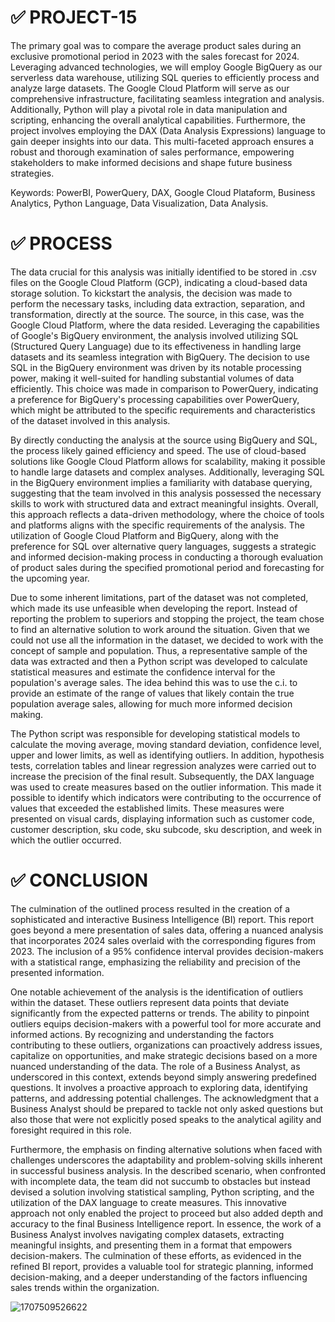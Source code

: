 # ✅ PROJECT-15

The primary goal was to compare the average product sales during an exclusive promotional period in 2023 with the sales forecast for 2024. Leveraging advanced technologies, we will employ Google BigQuery as our serverless data warehouse, utilizing SQL queries to efficiently process and analyze large datasets. The Google Cloud Platform will serve as our comprehensive infrastructure, facilitating seamless integration and analysis. Additionally, Python will play a pivotal role in data manipulation and scripting, enhancing the overall analytical capabilities. Furthermore, the project involves employing the DAX (Data Analysis Expressions) language to gain deeper insights into our data. This multi-faceted approach ensures a robust and thorough examination of sales performance, empowering stakeholders to make informed decisions and shape future business strategies.

Keywords: PowerBI, PowerQuery, DAX, Google Cloud Plataform, Business Analytics, Python Language, Data Visualization, Data Analysis.

# ✅ PROCESS

The data crucial for this analysis was initially identified to be stored in .csv files on the Google Cloud Platform (GCP), indicating a cloud-based data storage solution. To kickstart the analysis, the decision was made to perform the necessary tasks, including data extraction, separation, and transformation, directly at the source. The source, in this case, was the Google Cloud Platform, where the data resided. Leveraging the capabilities of Google's BigQuery environment, the analysis involved utilizing SQL (Structured Query Language) due to its effectiveness in handling large datasets and its seamless integration with BigQuery. The decision to use SQL in the BigQuery environment was driven by its notable processing power, making it well-suited for handling substantial volumes of data efficiently. This choice was made in comparison to PowerQuery, indicating a preference for BigQuery's processing capabilities over PowerQuery, which might be attributed to the specific requirements and characteristics of the dataset involved in this analysis.

By directly conducting the analysis at the source using BigQuery and SQL, the process likely gained efficiency and speed. The use of cloud-based solutions like Google Cloud Platform allows for scalability, making it possible to handle large datasets and complex analyses. Additionally, leveraging SQL in the BigQuery environment implies a familiarity with database querying, suggesting that the team involved in this analysis possessed the necessary skills to work with structured data and extract meaningful insights. Overall, this approach reflects a data-driven methodology, where the choice of tools and platforms aligns with the specific requirements of the analysis. The utilization of Google Cloud Platform and BigQuery, along with the preference for SQL over alternative query languages, suggests a strategic and informed decision-making process in conducting a thorough evaluation of product sales during the specified promotional period and forecasting for the upcoming year.

Due to some inherent limitations, part of the dataset was not completed, which made its use unfeasible when developing the report. Instead of reporting the problem to superiors and stopping the project, the team chose to find an alternative solution to work around the situation. Given that we could not use all the information in the dataset, we decided to work with the concept of sample and population. Thus, a representative sample of the data was extracted and then a Python script was developed to calculate statistical measures and estimate the confidence interval for the population's average sales. The idea behind this was to use the c.i. to provide an estimate of the range of values that likely contain the true population average sales, allowing for much more informed decision making.

The Python script was responsible for developing statistical models to calculate the moving average, moving standard deviation, confidence level, upper and lower limits, as well as identifying outliers. In addition, hypothesis tests, correlation tables and linear regression analyzes were carried out to increase the precision of the final result. Subsequently, the DAX language was used to create measures based on the outlier information. This made it possible to identify which indicators were contributing to the occurrence of values that exceeded the established limits. These measures were presented on visual cards, displaying information such as customer code, customer description, sku code, sku subcode, sku description, and week in which the outlier occurred.

# ✅ CONCLUSION

The culmination of the outlined process resulted in the creation of a sophisticated and interactive Business Intelligence (BI) report. This report goes beyond a mere presentation of sales data, offering a nuanced analysis that incorporates 2024 sales overlaid with the corresponding figures from 2023. The inclusion of a 95% confidence interval provides decision-makers with a statistical range, emphasizing the reliability and precision of the presented information.

One notable achievement of the analysis is the identification of outliers within the dataset. These outliers represent data points that deviate significantly from the expected patterns or trends. The ability to pinpoint outliers equips decision-makers with a powerful tool for more accurate and informed actions. By recognizing and understanding the factors contributing to these outliers, organizations can proactively address issues, capitalize on opportunities, and make strategic decisions based on a more nuanced understanding of the data. The role of a Business Analyst, as underscored in this context, extends beyond simply answering predefined questions. It involves a proactive approach to exploring data, identifying patterns, and addressing potential challenges. The acknowledgment that a Business Analyst should be prepared to tackle not only asked questions but also those that were not explicitly posed speaks to the analytical agility and foresight required in this role.

Furthermore, the emphasis on finding alternative solutions when faced with challenges underscores the adaptability and problem-solving skills inherent in successful business analysis. In the described scenario, when confronted with incomplete data, the team did not succumb to obstacles but instead devised a solution involving statistical sampling, Python scripting, and the utilization of the DAX language to create measures. This innovative approach not only enabled the project to proceed but also added depth and accuracy to the final Business Intelligence report. In essence, the work of a Business Analyst involves navigating complex datasets, extracting meaningful insights, and presenting them in a format that empowers decision-makers. The culmination of these efforts, as evidenced in the refined BI report, provides a valuable tool for strategic planning, informed decision-making, and a deeper understanding of the factors influencing sales trends within the organization.

![1707509526622](https://github.com/lucashomuniz/Project-15/assets/123151332/4f2c5578-daab-4638-b34e-a76d7fd2ba78)
